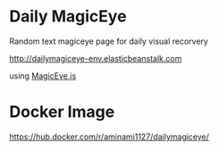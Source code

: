 # Daily MagicEye

Random text magiceye page for daily visual recorvery

http://dailymagiceye-env.elasticbeanstalk.com

using [MagicEye.js](http://peeinears.github.io/MagicEye.js/)

# Docker Image

https://hub.docker.com/r/aminami1127/dailymagiceye/
